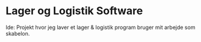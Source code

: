 # Lager og Logistik Software

Ide:
Projekt hvor jeg laver et lager & logistik program bruger mit arbejde som skabelon.
